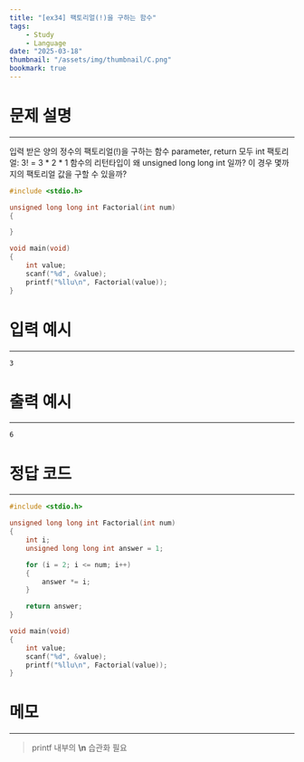 ```yaml
---
title: "[ex34] 팩토리얼(!)을 구하는 함수"
tags:
    - Study
    - Language
date: "2025-03-18"
thumbnail: "/assets/img/thumbnail/C.png"
bookmark: true
---
```

# 문제 설명
---
입력 받은 양의 정수의 팩토리얼(!)을 구하는 함수 parameter, return 모두 int
팩토리얼: 3! = 3 * 2 * 1
함수의 리턴타입이 왜 unsigned long long int  일까? 이 경우 몇까지의 팩토리얼 값을 구할 수 있을까?

```c
#include <stdio.h>

unsigned long long int Factorial(int num)
{

}

void main(void)
{
	int value;
	scanf("%d", &value);
	printf("%llu\n", Factorial(value));
}
```

# 입력 예시
---

```
3
```

# 출력 예시
---

```
6
```

# 정답 코드
---

```c
#include <stdio.h>

unsigned long long int Factorial(int num)
{
	int i;
	unsigned long long int answer = 1;

	for (i = 2; i <= num; i++)
	{
		answer *= i;
	}

	return answer;
}

void main(void)
{
	int value;
	scanf("%d", &value);
	printf("%llu\n", Factorial(value));
}
```

# 메모
---
> printf 내부의 **\n** 습관화 필요